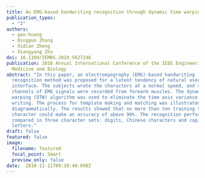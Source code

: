 ```yaml
---
title: An EMG-based handwriting recognition through dynamic time warping
publication_types:
  - "2"
authors:
  - gan-huang
  - Dingguo Zhang
  - Xidian Zheng
  - Xiangyang Zhu
doi: 10.1109/IEMBS.2010.5627246
publication: 2010 Annual International Conference of the IEEE Engineering in
  Medicine and Biology
abstract: "In this paper, an electromyography (EMG)-based handwriting
  recognition method was proposed for a latent tendency of natural user
  interface. The subjects wrote the characters at a normal speed, and six
  channels of EMG signals were recorded from forearm muscles. The dynamic time
  warping (DTW) algorithm was used to eliminate the time axis variance during
  writing. The process for template making and matching was illustrated
  diagrammatically. The results showed that no more than ten training trials per
  character could make an accuracy of above 90%. The recognition performance was
  compared in three character sets: digits, Chinese characters and capital
  letters."
draft: false
featured: false
image:
  filename: featured
  focal_point: Smart
  preview_only: false
date:  2010-11-11T09:30:40.098Z
---
```

